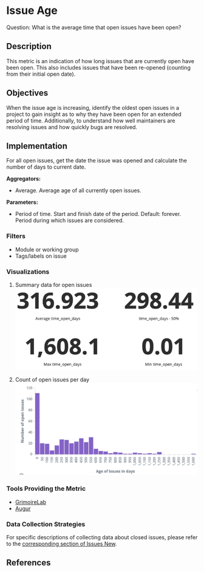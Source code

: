 # Issue Age

Question: What is the average time that open issues have been open?

## Description
This metric is an indication of how long issues that are currently open have been open. This also includes issues that have been re-opened (counting from their initial open date).

## Objectives
When the issue age is increasing, identify the oldest open issues in a project to gain insight as to why they have been open for an extended period of time. Additionally, to understand how well maintainers are resolving issues and how quickly bugs are resolved. 

## Implementation
For all open issues, get the date the issue was opened and calculate the number of days to current date.

**Aggregators:**
* Average. Average age of all currently open issues.

**Parameters:**
* Period of time. Start and finish date of the period. Default: forever.
 Period during which issues are considered.

### Filters
* Module or working group
* Tags/labels on issue

### Visualizations

1. Summary data for open issues
![Summary data for open issues](./images/open_issue_data.png)

2. Count of open issues per day
![Count of open issues per day](./images/open_issue_count_timeseries.png)

### Tools Providing the Metric

* [GrimoireLab](https://chaoss.github.io/grimoirelab/)
* [Augur](http://augur.osshealth.io/api_docs/#api-Evolution-Open_Issue_Age_Repo_)

### Data Collection Strategies 

For specific descriptions of collecting data about closed issues, please refer to the [corresponding section of Issues New](./Issues_New.md#data-collection-strategies).

## References
